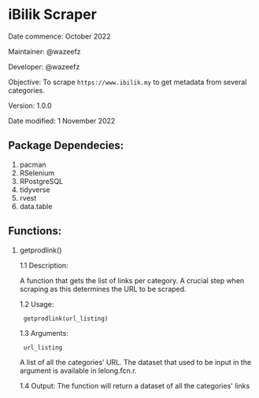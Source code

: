 # iBilik Scraper

Date commence:   October 2022

Maintainer: @wazeefz

Developer: @wazeefz

Objective: To scrape `https://www.ibilik.my` to get metadata from several categories.

Version: 1.0.0

Date modified: 1 November 2022

## Package Dependecies:
 
1. pacman
2. RSelenium
3. RPostgreSQL
4. tidyverse
5. rvest
6. data.table

## Functions:

1. getprodlink()

     1.1 Description:
     
     A function that gets the list of links per category. A crucial step when scraping as this determines the URL to be scraped.
     
     1.2 Usage:
     
        getprodlink(url_listing)
     
     1.3 Arguments:
     
        url_listing
     
     A list of all the categories' URL. The dataset that used to be input in the argument is available in lelong.fcn.r.
     
     1.4 Output:
        The function will return a dataset of all the categories' links
